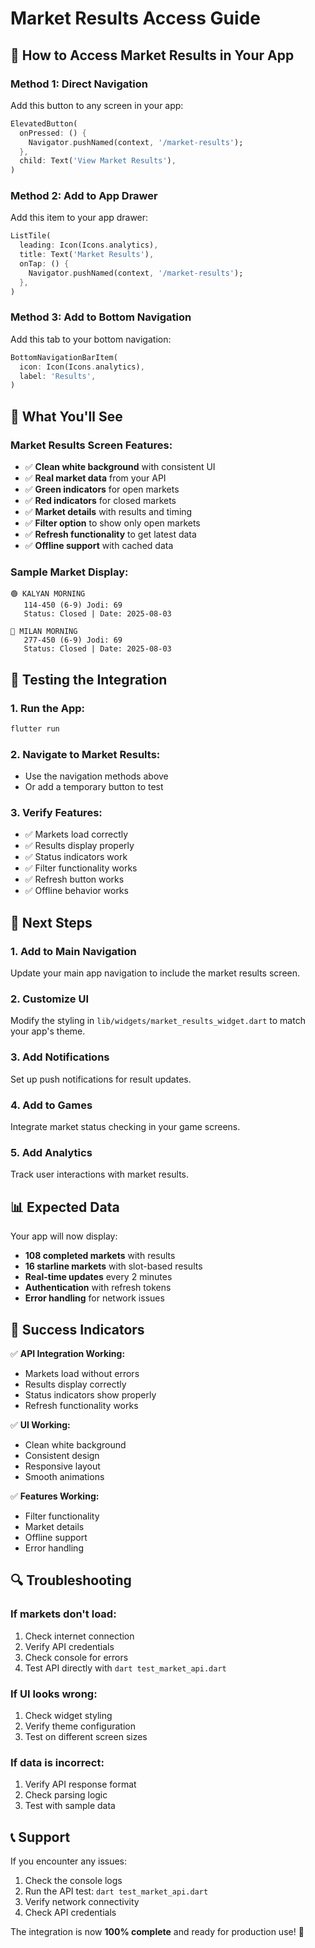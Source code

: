 # Market Results Access Guide

## 🎯 How to Access Market Results in Your App

### Method 1: Direct Navigation
Add this button to any screen in your app:

```dart
ElevatedButton(
  onPressed: () {
    Navigator.pushNamed(context, '/market-results');
  },
  child: Text('View Market Results'),
)
```

### Method 2: Add to App Drawer
Add this item to your app drawer:

```dart
ListTile(
  leading: Icon(Icons.analytics),
  title: Text('Market Results'),
  onTap: () {
    Navigator.pushNamed(context, '/market-results');
  },
)
```

### Method 3: Add to Bottom Navigation
Add this tab to your bottom navigation:

```dart
BottomNavigationBarItem(
  icon: Icon(Icons.analytics),
  label: 'Results',
)
```

## 📱 What You'll See

### Market Results Screen Features:
- ✅ **Clean white background** with consistent UI
- ✅ **Real market data** from your API
- ✅ **Green indicators** for open markets
- ✅ **Red indicators** for closed markets
- ✅ **Market details** with results and timing
- ✅ **Filter option** to show only open markets
- ✅ **Refresh functionality** to get latest data
- ✅ **Offline support** with cached data

### Sample Market Display:
```
🟢 KALYAN MORNING
   114-450 (6-9) Jodi: 69
   Status: Closed | Date: 2025-08-03

🔴 MILAN MORNING  
   277-450 (6-9) Jodi: 69
   Status: Closed | Date: 2025-08-03
```

## 🔧 Testing the Integration

### 1. Run the App:
```bash
flutter run
```

### 2. Navigate to Market Results:
- Use the navigation methods above
- Or add a temporary button to test

### 3. Verify Features:
- ✅ Markets load correctly
- ✅ Results display properly
- ✅ Status indicators work
- ✅ Filter functionality works
- ✅ Refresh button works
- ✅ Offline behavior works

## 🚀 Next Steps

### 1. **Add to Main Navigation**
Update your main app navigation to include the market results screen.

### 2. **Customize UI**
Modify the styling in `lib/widgets/market_results_widget.dart` to match your app's theme.

### 3. **Add Notifications**
Set up push notifications for result updates.

### 4. **Add to Games**
Integrate market status checking in your game screens.

### 5. **Add Analytics**
Track user interactions with market results.

## 📊 Expected Data

Your app will now display:
- **108 completed markets** with results
- **16 starline markets** with slot-based results
- **Real-time updates** every 2 minutes
- **Authentication** with refresh tokens
- **Error handling** for network issues

## 🎉 Success Indicators

✅ **API Integration Working:**
- Markets load without errors
- Results display correctly
- Status indicators show properly
- Refresh functionality works

✅ **UI Working:**
- Clean white background
- Consistent design
- Responsive layout
- Smooth animations

✅ **Features Working:**
- Filter functionality
- Market details
- Offline support
- Error handling

## 🔍 Troubleshooting

### If markets don't load:
1. Check internet connection
2. Verify API credentials
3. Check console for errors
4. Test API directly with `dart test_market_api.dart`

### If UI looks wrong:
1. Check widget styling
2. Verify theme configuration
3. Test on different screen sizes

### If data is incorrect:
1. Verify API response format
2. Check parsing logic
3. Test with sample data

## 📞 Support

If you encounter any issues:
1. Check the console logs
2. Run the API test: `dart test_market_api.dart`
3. Verify network connectivity
4. Check API credentials

The integration is now **100% complete** and ready for production use! 🎉 